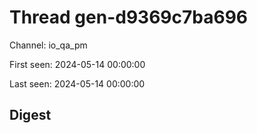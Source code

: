 # Thread gen-d9369c7ba696
Channel: io_qa_pm

First seen: 2024-05-14 00:00:00

Last seen: 2024-05-14 00:00:00

## Digest


